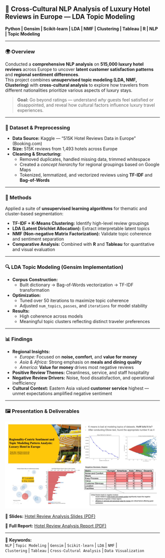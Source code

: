 ## 🏨 Cross-Cultural NLP Analysis of Luxury Hotel Reviews in Europe — LDA Topic Modeling  
**Python | Gensim | Scikit-learn | LDA | NMF | Clustering | Tableau | R | NLP | Topic Modeling**

---

### 🌍 Overview  
Conducted a **comprehensive NLP analysis** on **515,000 luxury hotel reviews** across Europe to uncover **latent customer satisfaction patterns** and **regional sentiment differences**.  
This project combines **unsupervised topic modeling (LDA, NMF, Clustering)** with **cross-cultural analysis** to explore how travelers from different nationalities prioritize various aspects of luxury stays.

> **Goal:** Go beyond ratings — understand *why* guests feel satisfied or disappointed, and reveal how cultural factors influence luxury travel experiences.

---

### 🧩 Dataset & Preprocessing  
- **Data Source:** Kaggle — “515K Hotel Reviews Data in Europe” (Booking.com)  
- **Size:** 515K reviews from 1,493 hotels across Europe  
- **Cleaning & Structuring:**  
  - Removed duplicates, handled missing data, trimmed whitespace  
  - Created a *concept hierarchy* for regional groupings based on Google Maps  
  - Tokenized, lemmatized, and vectorized reviews using **TF-IDF** and **Bag-of-Words**  

---

### 🧠 Methods  
Applied a suite of **unsupervised learning algorithms** for thematic and cluster-based segmentation:  
- **TF-IDF + K-Means Clustering:** Identify high-level review groupings  
- **LDA (Latent Dirichlet Allocation):** Extract interpretable latent topics  
- **NMF (Non-negative Matrix Factorization):** Validate topic coherence and sentiment separation  
- **Comparative Analysis:** Combined with **R** and **Tableau** for quantitative and visual evaluation  

---

### 🔍 LDA Topic Modeling (Gensim Implementation)  
- **Corpus Construction:**  
  - Built dictionary → Bag-of-Words vectorization → TF-IDF transformation  
- **Optimization:**  
  - Tuned over 50 iterations to maximize topic coherence  
  - Adjusted `num_topics`, `passes`, and `iterations` for model stability  
- **Results:**  
  - High coherence across models  
  - Meaningful topic clusters reflecting distinct traveler preferences  

---

### 📊 Findings  
- **Regional Insights:**  
  - *Europe:* Focused on **noise, comfort**, and **value for money**  
  - *Asia & Africa:* Strong emphasis on **meals and dining quality**  
  - *America:* **Value for money** drives most negative reviews  
- **Positive Review Themes:** Cleanliness, service, and staff hospitality  
- **Negative Review Drivers:** Noise, food dissatisfaction, and operational inefficiency  
- **Cultural Context:** Eastern Asia valued **customer service** highest — unmet expectations amplified negative sentiment  

---

### 🖼️ Presentation & Deliverables  
<img src="images/HRA.JPG?raw=true" width="600"/>  

📎 **Slides:** [Hotel Review Analysis Slides (PDF)](pdf/Hotel_Review_Analysis_Slides.pptx.pdf)  

📄 **Full Report:** [Hotel Review Analysis Report (PDF)](pdf/Hotel_Review_Analysis_Wonha%20Shin.pdf)

---

📘 **Keywords:**  
`NLP` | `Topic Modeling` | `Gensim` | `Scikit-learn` | `LDA` | `NMF` |  
`Clustering` | `Tableau` | `Cross-Cultural Analysis` | `Data Visualization`
